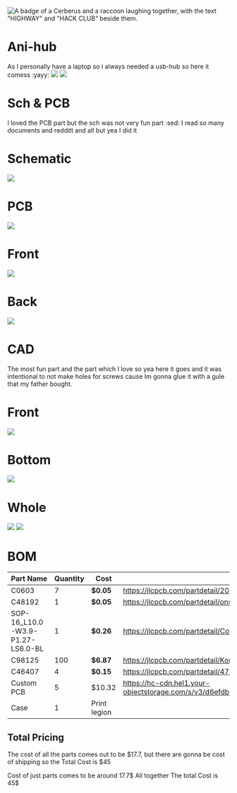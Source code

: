 ![A badge of a Cerberus and a raccoon laughing together, with the text "HIGHWAY" and "HACK CLUB" beside them.](https://hc-cdn.hel1.your-objectstorage.com/s/v3/0bbcca68ffa3845300bb76940f8ad91fd53d2d68_06-30-2025-1618.png)

# Ani-hub
As I personally have a laptop so i always needed a usb-hub so here it comess :yayy:
![](/images/3df.png)
![](/images/3db.png)


# Sch & PCB
I loved the PCB part but the sch was not very fun part :sed: I read so many documents and redditt and all but yea I did it

#  Schematic
![](/images/final_sch.png)

# PCB
![](/images/final_pcb.png)

# Front
![](/images/3df.png)

# Back
![](/images/3db.png)

# CAD
The most fun part and the part which I love so yea here it goes and it was intentional to not make holes for screws cause Im gonna glue it with a gule that my father bought.

# Front
![](/images/final_top.png)

# Bottom
![](/images/final_bottom.png)

# Whole
![](/images/final.png)
![](/images/final1.png)

# BOM
|Part Name|Quantity|Cost|Link|
|-|-|-|-|
|C0603|7|**$0.05**|https://jlcpcb.com/partdetail/20411-CL10A106KP8NNNC/C19702|
|C48192|1|**$0.05**|https://jlcpcb.com/partdetail/onsemi-NSR0320MW2T1G/C48192|
|SOP-16_L10.0-W3.9-P1.27-LS6.0-BL|1|**$0.26**|https://jlcpcb.com/partdetail/CoreChips-SL21A/C192893|
|C98125|100|**$6.87**|https://jlcpcb.com/partdetail/Korean_HropartsElec-U_G_O4DD_W1/C98125|
|C46407|4|**$0.15**|https://jlcpcb.com/partdetail/47411-903131A1011D10100/C46407|
|Custom PCB|5|$10.32|https://hc-cdn.hel1.your-objectstorage.com/s/v3/d6efdb74ae8e7d52015c414ee3252464e3e7232b_image.png|
|Case|1|Print legion

## Total Pricing

The cost of all the parts comes out to be $17.7, but there are gonna be cost of shipping so the Total Cost is $45

Cost of just parts comes to be around 17.7$
All together The total Cost is 45$
